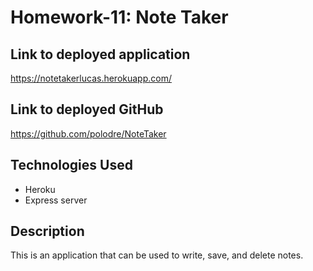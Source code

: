 # Homework-11: Note Taker

## Link to deployed application

https://notetakerlucas.herokuapp.com/

## Link to deployed GitHub

https://github.com/polodre/NoteTaker

## Technologies Used

- Heroku
- Express server

## Description

This is an application that can be used to write, save, and delete notes.
